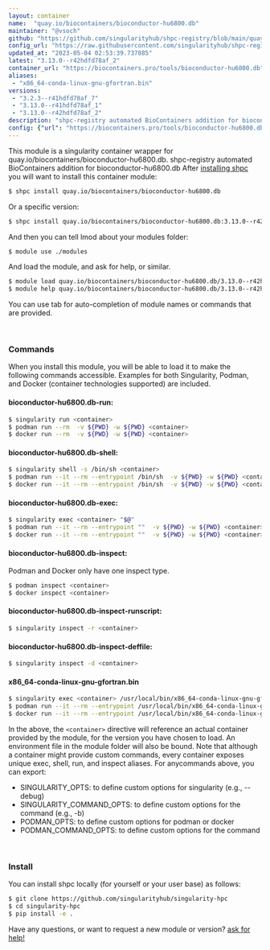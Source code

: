 ```yaml
---
layout: container
name:  "quay.io/biocontainers/bioconductor-hu6800.db"
maintainer: "@vsoch"
github: "https://github.com/singularityhub/shpc-registry/blob/main/quay.io/biocontainers/bioconductor-hu6800.db/container.yaml"
config_url: "https://raw.githubusercontent.com/singularityhub/shpc-registry/main/quay.io/biocontainers/bioconductor-hu6800.db/container.yaml"
updated_at: "2023-05-04 02:53:39.737885"
latest: "3.13.0--r42hdfd78af_2"
container_url: "https://biocontainers.pro/tools/bioconductor-hu6800.db"
aliases:
 - "x86_64-conda-linux-gnu-gfortran.bin"
versions:
 - "3.2.3--r41hdfd78af_7"
 - "3.13.0--r41hdfd78af_1"
 - "3.13.0--r42hdfd78af_2"
description: "shpc-registry automated BioContainers addition for bioconductor-hu6800.db"
config: {"url": "https://biocontainers.pro/tools/bioconductor-hu6800.db", "maintainer": "@vsoch", "description": "shpc-registry automated BioContainers addition for bioconductor-hu6800.db", "latest": {"3.13.0--r42hdfd78af_2": "sha256:0962c0c15f557b146f62f303c4922ca86a266c7b1ba0d406154c003433c643b6"}, "tags": {"3.2.3--r41hdfd78af_7": "sha256:9404631d76a36484c3246f3451869449b1a1c2d224e1f1539ff85fa90466dc6c", "3.13.0--r41hdfd78af_1": "sha256:7d6685d82e39e4e3b985d8b17556878b9addfacf2e24327147e56c31fde17137", "3.13.0--r42hdfd78af_2": "sha256:0962c0c15f557b146f62f303c4922ca86a266c7b1ba0d406154c003433c643b6"}, "docker": "quay.io/biocontainers/bioconductor-hu6800.db", "aliases": {"x86_64-conda-linux-gnu-gfortran.bin": "/usr/local/bin/x86_64-conda-linux-gnu-gfortran.bin"}}
---
```


This module is a singularity container wrapper for quay.io/biocontainers/bioconductor-hu6800.db.
shpc-registry automated BioContainers addition for bioconductor-hu6800.db
After [installing shpc](#install) you will want to install this container module:


```bash
$ shpc install quay.io/biocontainers/bioconductor-hu6800.db
```

Or a specific version:

```bash
$ shpc install quay.io/biocontainers/bioconductor-hu6800.db:3.13.0--r42hdfd78af_2
```

And then you can tell lmod about your modules folder:

```bash
$ module use ./modules
```

And load the module, and ask for help, or similar.

```bash
$ module load quay.io/biocontainers/bioconductor-hu6800.db/3.13.0--r42hdfd78af_2
$ module help quay.io/biocontainers/bioconductor-hu6800.db/3.13.0--r42hdfd78af_2
```

You can use tab for auto-completion of module names or commands that are provided.

<br>

### Commands

When you install this module, you will be able to load it to make the following commands accessible.
Examples for both Singularity, Podman, and Docker (container technologies supported) are included.

#### bioconductor-hu6800.db-run:

```bash
$ singularity run <container>
$ podman run --rm  -v ${PWD} -w ${PWD} <container>
$ docker run --rm  -v ${PWD} -w ${PWD} <container>
```

#### bioconductor-hu6800.db-shell:

```bash
$ singularity shell -s /bin/sh <container>
$ podman run --it --rm --entrypoint /bin/sh  -v ${PWD} -w ${PWD} <container>
$ docker run --it --rm --entrypoint /bin/sh  -v ${PWD} -w ${PWD} <container>
```

#### bioconductor-hu6800.db-exec:

```bash
$ singularity exec <container> "$@"
$ podman run --it --rm --entrypoint ""  -v ${PWD} -w ${PWD} <container> "$@"
$ docker run --it --rm --entrypoint ""  -v ${PWD} -w ${PWD} <container> "$@"
```

#### bioconductor-hu6800.db-inspect:

Podman and Docker only have one inspect type.

```bash
$ podman inspect <container>
$ docker inspect <container>
```

#### bioconductor-hu6800.db-inspect-runscript:

```bash
$ singularity inspect -r <container>
```

#### bioconductor-hu6800.db-inspect-deffile:

```bash
$ singularity inspect -d <container>
```


#### x86_64-conda-linux-gnu-gfortran.bin

```bash
$ singularity exec <container> /usr/local/bin/x86_64-conda-linux-gnu-gfortran.bin
$ podman run --it --rm --entrypoint /usr/local/bin/x86_64-conda-linux-gnu-gfortran.bin   -v ${PWD} -w ${PWD} <container> -c " $@"
$ docker run --it --rm --entrypoint /usr/local/bin/x86_64-conda-linux-gnu-gfortran.bin   -v ${PWD} -w ${PWD} <container> -c " $@"
```



In the above, the `<container>` directive will reference an actual container provided
by the module, for the version you have chosen to load. An environment file in the
module folder will also be bound. Note that although a container
might provide custom commands, every container exposes unique exec, shell, run, and
inspect aliases. For anycommands above, you can export:

 - SINGULARITY_OPTS: to define custom options for singularity (e.g., --debug)
 - SINGULARITY_COMMAND_OPTS: to define custom options for the command (e.g., -b)
 - PODMAN_OPTS: to define custom options for podman or docker
 - PODMAN_COMMAND_OPTS: to define custom options for the command

<br>

### Install

You can install shpc locally (for yourself or your user base) as follows:

```bash
$ git clone https://github.com/singularityhub/singularity-hpc
$ cd singularity-hpc
$ pip install -e .
```

Have any questions, or want to request a new module or version? [ask for help!](https://github.com/singularityhub/singularity-hpc/issues)